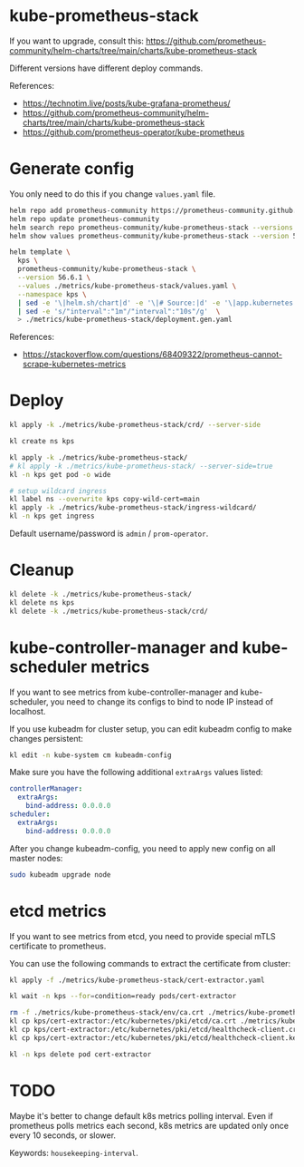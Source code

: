 
# kube-prometheus-stack

If you want to upgrade, consult this: https://github.com/prometheus-community/helm-charts/tree/main/charts/kube-prometheus-stack

Different versions have different deploy commands.

References:
- https://technotim.live/posts/kube-grafana-prometheus/
- https://github.com/prometheus-community/helm-charts/tree/main/charts/kube-prometheus-stack
- https://github.com/prometheus-operator/kube-prometheus

# Generate config

You only need to do this if you change `values.yaml` file.

```bash
helm repo add prometheus-community https://prometheus-community.github.io/helm-charts
helm repo update prometheus-community
helm search repo prometheus-community/kube-prometheus-stack --versions --devel | head
helm show values prometheus-community/kube-prometheus-stack --version 51.0.3 > ./metrics/kube-prometheus-stack/default-values.yaml
```

```bash
helm template \
  kps \
  prometheus-community/kube-prometheus-stack \
  --version 56.6.1 \
  --values ./metrics/kube-prometheus-stack/values.yaml \
  --namespace kps \
  | sed -e '\|helm.sh/chart|d' -e '\|# Source:|d' -e '\|app.kubernetes.io/managed-by: Helm|d' -e '\|app.kubernetes.io/instance:|d' \
  | sed -e 's/"interval":"1m"/"interval":"10s"/g'  \
  > ./metrics/kube-prometheus-stack/deployment.gen.yaml
```

References:
- https://stackoverflow.com/questions/68409322/prometheus-cannot-scrape-kubernetes-metrics

# Deploy

```bash
kl apply -k ./metrics/kube-prometheus-stack/crd/ --server-side

kl create ns kps

kl apply -k ./metrics/kube-prometheus-stack/
# kl apply -k ./metrics/kube-prometheus-stack/ --server-side=true
kl -n kps get pod -o wide

# setup wildcard ingress
kl label ns --overwrite kps copy-wild-cert=main
kl apply -k ./metrics/kube-prometheus-stack/ingress-wildcard/
kl -n kps get ingress
```

Default username/password is `admin` / `prom-operator`.

# Cleanup

```bash
kl delete -k ./metrics/kube-prometheus-stack/
kl delete ns kps
kl delete -k ./metrics/kube-prometheus-stack/crd/
```

# kube-controller-manager and kube-scheduler metrics

If you want to see metrics from kube-controller-manager and kube-scheduler,
you need to change its configs to bind to node IP instead of localhost.

If you use kubeadm for cluster setup,
you can edit kubeadm config to make changes persistent:

```bash
kl edit -n kube-system cm kubeadm-config
```

Make sure you have the following additional `extraArgs` values listed:

```yaml
controllerManager:
  extraArgs:
    bind-address: 0.0.0.0
scheduler:
  extraArgs:
    bind-address: 0.0.0.0
```

After you change kubeadm-config, you need to apply new config on all master nodes:

```bash
sudo kubeadm upgrade node
```

# etcd metrics

If you want to see metrics from etcd, you need to provide special mTLS certificate to prometheus.

You can use the following commands to extract the certificate from cluster:

```bash
kl apply -f ./metrics/kube-prometheus-stack/cert-extractor.yaml

kl wait -n kps --for=condition=ready pods/cert-extractor

rm -f ./metrics/kube-prometheus-stack/env/ca.crt ./metrics/kube-prometheus-stack/env/healthcheck-client.*
kl cp kps/cert-extractor:/etc/kubernetes/pki/etcd/ca.crt ./metrics/kube-prometheus-stack/env/ca.crt &&
kl cp kps/cert-extractor:/etc/kubernetes/pki/etcd/healthcheck-client.crt ./metrics/kube-prometheus-stack/env/healthcheck-client.crt &&
kl cp kps/cert-extractor:/etc/kubernetes/pki/etcd/healthcheck-client.key ./metrics/kube-prometheus-stack/env/healthcheck-client.key

kl -n kps delete pod cert-extractor
```

# TODO

Maybe it's better to change default k8s metrics polling interval.
Even if prometheus polls metrics each second,
k8s metrics are updated only once every 10 seconds, or slower.

Keywords: `housekeeping-interval`.
